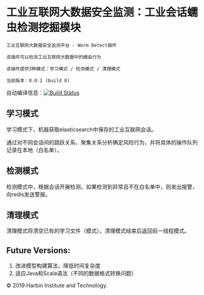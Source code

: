 # 工业互联网大数据安全监测：工业会话蠕虫检测挖掘模块 
~~~
工业互联网大数据安全监测平台 - Worm Detect插件

该插件可以检测工业互联网大数据中的蠕虫行为

该插件提供3种模式：学习模式 / 检测模式 / 清理模式

当前版本：0.0.1 (build 8)
~~~

自动编译信息：[![Build Status](https://www.travis-ci.org/SugarGuan/WormDetect.svg?branch=master)](https://www.travis-ci.org/SugarGuan/WormDetect)     


## 学习模式

学习模式下，机器获取elasticsearch中保存的工业互联网会话。

通过对不同会话间的跳跃关系、聚集关系分析确定风险行为，并将具体的操作队列记录在本地（白名单）。


## 检测模式

检测模式中，根据会话开展检测。如果检测到异常且不在白名单中，则发出报警，向redis发送警报。


## 清理模式

清理模式将清空已有的学习文件（模式）。清理模式结束后返回前一线程模式。

## Future Versions:

1. 改进模型构建算法，降低时间复杂度
2. 适应Java和Scala语法（不同的数据格式转换问题）


&copy;  2019 Harbin Institute and Technology.
